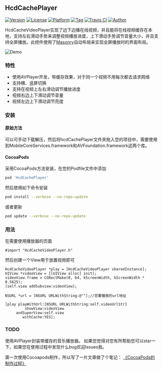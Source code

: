 HcdCachePlayer
----
[![Version](https://img.shields.io/cocoapods/v/HcdCachePlayer.svg?style=flat)](http://cocoapods.org/pods/HcdCachePlayer)
[![License](https://img.shields.io/github/license/Jvaeyhcd/HcdCachePlayer.svg)](http://cocoapods.org/pods/HcdCachePlayer)
[![Platform](https://img.shields.io/cocoapods/p/HcdCachePlayer.svg)](http://cocoapods.org/pods/HcdCachePlayer)
[![Tag](https://img.shields.io/github/tag/Jvaeyhcd/HcdCachePlayer.svg
)](http://cocoapods.org/pods/HcdCachePlayer)
[![Travis CI](https://api.travis-ci.org/Jvaeyhcd/HcdCachePlayer.svg?branch=master)](https://travis-ci.org/Jvaeyhcd/HcdCachePlayer)
[![Author](https://img.shields.io/badge/author-Jvaeyhcd-f07c3d.svg)](http://www.jvaeyhcd.cc)
<!-- [![GitHub stars](https://img.shields.io/github/stars/Jvaeyhcd/HcdCachePlayer.svg?style=social&label=Star&maxAge=2592000)](https://github.com/Jvaeyhcd/HcdCachePlayer) -->

HcdCacheVideoPlayer实现了边下边播在线视频，并且能将在线视频缓存在本地，支持左右滑动手势来调整视频播放进度，上下滑动手势调节音量大小，并且支持全屏播放。此控件使用了[Masonry](https://github.com/SnapKit/Masonry)自动布局来实现全屏播放时的界面布局。

![Demo](https://raw.githubusercontent.com/Jvaeyhcd/HcdCachePlayer/master/screen.gif)

### 特性
* 使用AVPlayer开发，带缓存效果，对于同一个视频不用每次都去请求网络
* 支持横、竖屏切换
* 支持在视频上左右滑动调节播放进度
* 视频右边上下滑动调节音量
* 视频左边上下滑动调节亮度

### 安装

#### 原始方法

可以可手动下载解压，然后将hcdCachePlayer文件夹拖入您的项目中，需要使用到MobileCoreServices.framework和AVFoundation.framework这两个库。

#### CocoaPods

采用CocoaPods方法安装，在您的Podfile文件中添加
``` bash
pod 'HcdCachePlayer'
```

然后使用如下命令安装
``` bash
pod install --verbose --no-repo-update
```
或者更新
``` bash
pod update --verbose --no-repo-update
```

### 用法
在需要使用播放器的页面
``` objc
#import "HcdCacheVideoPlayer.h"
```
然后创建一个View用于放置视频即可
``` objc
HcdCacheVideoPlayer *play = [HcdCacheVideoPlayer sharedInstance];
UIView *videoView = [[UIView alloc] init];
videoView.frame = CGRectMake(0, 64, kScreenWidth, kScreenWidth * 0.5625);
[self.view addSubview:videoView];

NSURL *url = [NSURL URLWithString:@""];//您要播放的url地址

[play playWithUrl:[NSURL URLWithString:self.videoUrlStr]
         showView:videoView
     andSuperView:self.view
        withCache:YES];
```

### TODO

使用AVPlayer封装带缓存的音乐播放器。
如果您觉得对您有所帮助您可以star一下，如果您在使用过程中发现什么bug欢迎Issues我。

第一次使用Cocoapods制作，所以写了一片文章做了个笔记：
[《CocoaPods的制作过程》](http://www.jvaeyhcd.cc/2016/07/08/CocoaPods%E7%9A%84%E5%88%B6%E4%BD%9C%E8%BF%87%E7%A8%8B/)
